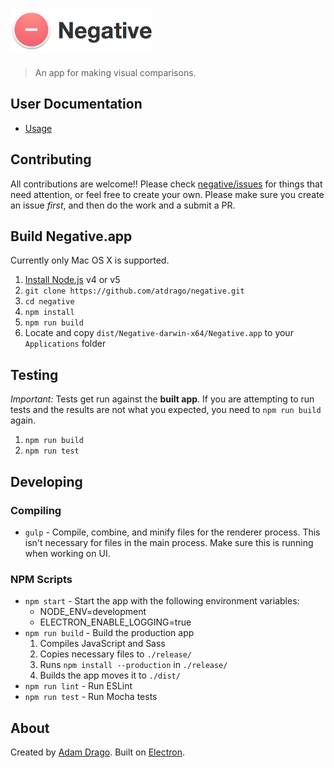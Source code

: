 # <img alt="Negative" src="docs/header.png" width="228" height="68" />

> An app for making visual comparisons.

## User Documentation

- [Usage](docs/usage.md)

## Contributing
All contributions are welcome!! Please check [negative/issues](https://github.com/atdrago/negative/issues) for things that need attention, or feel free to create your own. Please make sure you create an issue *first*, and then do the work and a submit a PR. 

## Build Negative.app

Currently only Mac OS X is supported.

1. [Install Node.js](https://nodejs.org/en/) v4 or v5
2. `git clone https://github.com/atdrago/negative.git`
3. `cd negative`
4. `npm install`
5. `npm run build`
6. Locate and copy `dist/Negative-darwin-x64/Negative.app` to your `Applications` folder

## Testing

*Important:* Tests get run against the **built app**. If you are attempting to run tests and the results are not what you expected, you need to `npm run build` again.

1. `npm run build`
2. `npm run test`

## Developing

### Compiling
- `gulp` - Compile, combine, and minify files for the renderer process. This isn't necessary for files in the main process. Make sure this is running when working on UI.

### NPM Scripts
- `npm start` - Start the app with the following environment variables:
	- NODE_ENV=development
	- ELECTRON_ENABLE_LOGGING=true
- `npm run build` - Build the production app
	1. Compiles JavaScript and Sass
	2. Copies necessary files to `./release/`
	3. Runs `npm install --production` in `./release/`
	4. Builds the app moves it to `./dist/`
- `npm run lint` - Run ESLint
- `npm run test` - Run Mocha tests 

## About
Created by [Adam Drago](http://adamdrago.com). Built on [Electron](http://electron.atom.io/).

